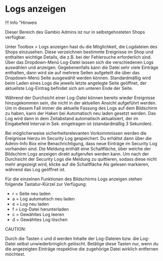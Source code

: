 # Logs anzeigen 

!!! Info "Hinweis
	

Dieser Bereich des Gambio Admins ist nur in selbstgehosteten Shops verfügbar.

Unter Toolbox \> Logs anzeigen hast du die Möglichkeit, die Logdateien des Shops einzusehen. Diese verzeichnen bestimmte Ereignisse im Shop und enthalten wichtige Details, die z.B. bei der Fehlersuche erforderlich sind. Über das Dropdown-Menü Log-Datei lassen sich die verschiedenen Logs auswählen und anzeigen. Gegebenenfalls kann die Datei sehr viele Einträge enthalten, dann wird sie auf mehrere Seiten aufgeteilt die über das Dropdown-Menü Seite ausgewählt werden können. Standardmäßig wird beim Laden eines Logs die jeweils letzte angelegte Seite geöffnet, der aktuellste Log-Eintrag befindet sich am unteren Ende der Seite.

Während der Durchsicht einer Log-Datei können bereits wieder Ereignisse hinzugekommen sein, die nicht in der aktuellen Ansicht aufgeführt werden. Um in diesem Fall immer die aktuelle Fassung des Logs auf dem Bildschirm zu haben, kann der Haken bei Automatisch neu laden gesetzt werden. Das Log wird dann in dem Zeitabstand automatisch aktualisiert, der im Eingabefeld Interval in Sek. eingetragen ist \(standardmäßig 3 Sekunden\).

Bei möglicherweise sicherheitsrelevanten Vorkommnissen werden die Ereignisse hierzu im Security Log gespeichert. Du erhältst dann über die Admin-Info Box eine Benachrichtigung, dass neue Einträge im Security Log vorhanden sind. Die Meldung enthält eine Schaltfläche, über welche der Bildschirm Logs anzeigen direkt aufgerufen werden kann. Um nach der Durchsicht der Security Logs die Meldung zu quittieren, sodass diese nicht mehr angezeigt wird, klicke auf die Schaltfläche Als gelesen markieren, während das Log geöffnet ist.

Für die einzelnen Funktionen des Bildschirms Logs anzeigen stehen folgende Tastatur-Kürzel zur Verfügung:

-   r = Seite neu laden
-   a = Log automatisch neu laden
-   e = Log neu laden
-   f = Log-Datei herunterladen
-   c = Gewähltes Log leeren
-   d = Gewähltes Log löschen

CAUTION:

Durch die Tasten c und d werden Inhalte der Log-Dateien bzw. die Log-Datei selbst unwiederbringlich gelöscht. Betätige diese Tasten nur, wenn du die angezeigten Einträge respektive die zugehörige Datei wirklich entfernen möchtest.



